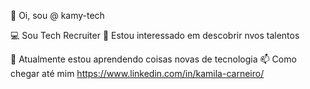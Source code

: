 👋 Oi, sou @ kamy-tech

💻 Sou Tech Recruiter
👀 Estou interessado em descobrir nvos talentos 

🌱 Atualmente estou aprendendo coisas novas de tecnologia
📫 Como chegar até mim https://www.linkedin.com/in/kamila-carneiro/
<!---
kamy-tech/kamy-tech is a ✨ special ✨ repository because its `README.md` (this file) appears on your GitHub profile.
You can click the Preview link to take a look at your changes.
--->
